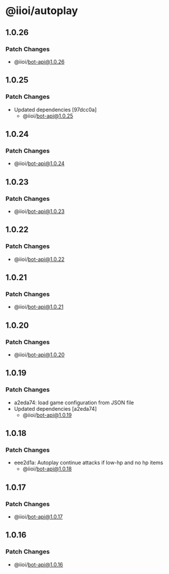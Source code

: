 # @iioi/autoplay

## 1.0.26

### Patch Changes

-   @iioi/bot-api@1.0.26

## 1.0.25

### Patch Changes

-   Updated dependencies [97dcc0a]
    -   @iioi/bot-api@1.0.25

## 1.0.24

### Patch Changes

-   @iioi/bot-api@1.0.24

## 1.0.23

### Patch Changes

-   @iioi/bot-api@1.0.23

## 1.0.22

### Patch Changes

-   @iioi/bot-api@1.0.22

## 1.0.21

### Patch Changes

-   @iioi/bot-api@1.0.21

## 1.0.20

### Patch Changes

-   @iioi/bot-api@1.0.20

## 1.0.19

### Patch Changes

-   a2eda74: load game configuration from JSON file
-   Updated dependencies [a2eda74]
    -   @iioi/bot-api@1.0.19

## 1.0.18

### Patch Changes

-   eee2d1a: Autoplay continue attacks if low-hp and no hp items
    -   @iioi/bot-api@1.0.18

## 1.0.17

### Patch Changes

-   @iioi/bot-api@1.0.17

## 1.0.16

### Patch Changes

-   @iioi/bot-api@1.0.16
